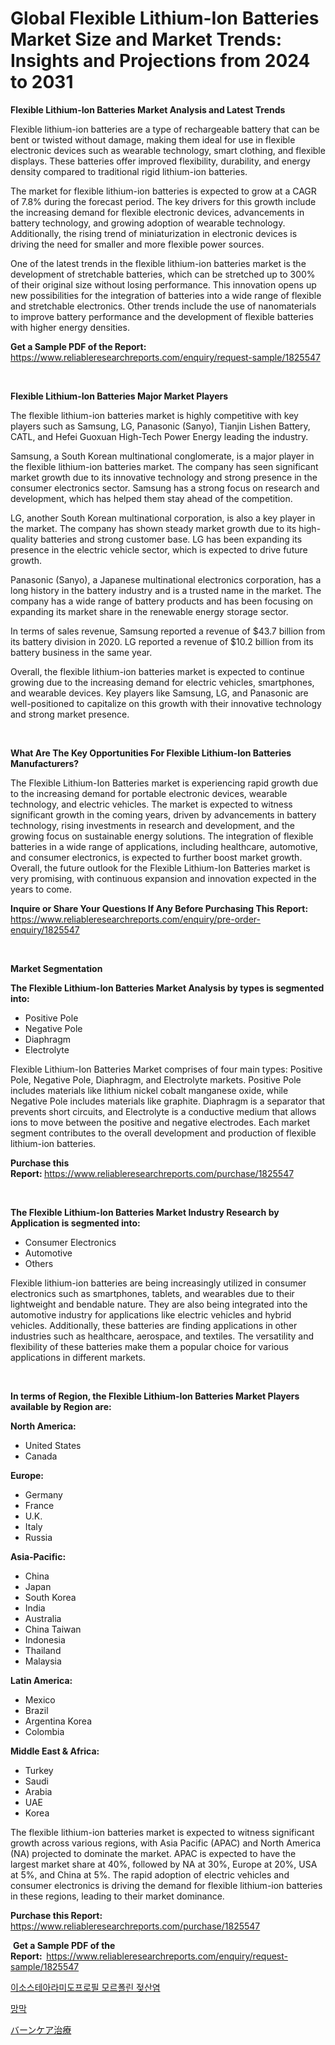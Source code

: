 <p><h1>Global Flexible Lithium-Ion Batteries Market Size and Market Trends: Insights and Projections from 2024 to 2031</h1></p><p><strong>Flexible Lithium-Ion Batteries Market Analysis and Latest Trends</strong></p>
<p><p>Flexible lithium-ion batteries are a type of rechargeable battery that can be bent or twisted without damage, making them ideal for use in flexible electronic devices such as wearable technology, smart clothing, and flexible displays. These batteries offer improved flexibility, durability, and energy density compared to traditional rigid lithium-ion batteries.</p><p>The market for flexible lithium-ion batteries is expected to grow at a CAGR of 7.8% during the forecast period. The key drivers for this growth include the increasing demand for flexible electronic devices, advancements in battery technology, and growing adoption of wearable technology. Additionally, the rising trend of miniaturization in electronic devices is driving the need for smaller and more flexible power sources.</p><p>One of the latest trends in the flexible lithium-ion batteries market is the development of stretchable batteries, which can be stretched up to 300% of their original size without losing performance. This innovation opens up new possibilities for the integration of batteries into a wide range of flexible and stretchable electronics. Other trends include the use of nanomaterials to improve battery performance and the development of flexible batteries with higher energy densities.</p></p>
<p><strong>Get a Sample PDF of the Report:&nbsp;</strong> <a href="https://www.reliableresearchreports.com/enquiry/request-sample/1825547">https://www.reliableresearchreports.com/enquiry/request-sample/1825547</a></p>
<p>&nbsp;</p>
<p><strong>Flexible Lithium-Ion Batteries Major Market Players</strong></p>
<p><p>The flexible lithium-ion batteries market is highly competitive with key players such as Samsung, LG, Panasonic (Sanyo), Tianjin Lishen Battery, CATL, and Hefei Guoxuan High-Tech Power Energy leading the industry. </p><p>Samsung, a South Korean multinational conglomerate, is a major player in the flexible lithium-ion batteries market. The company has seen significant market growth due to its innovative technology and strong presence in the consumer electronics sector. Samsung has a strong focus on research and development, which has helped them stay ahead of the competition.</p><p>LG, another South Korean multinational corporation, is also a key player in the market. The company has shown steady market growth due to its high-quality batteries and strong customer base. LG has been expanding its presence in the electric vehicle sector, which is expected to drive future growth.</p><p>Panasonic (Sanyo), a Japanese multinational electronics corporation, has a long history in the battery industry and is a trusted name in the market. The company has a wide range of battery products and has been focusing on expanding its market share in the renewable energy storage sector.</p><p>In terms of sales revenue, Samsung reported a revenue of $43.7 billion from its battery division in 2020. LG reported a revenue of $10.2 billion from its battery business in the same year.</p><p>Overall, the flexible lithium-ion batteries market is expected to continue growing due to the increasing demand for electric vehicles, smartphones, and wearable devices. Key players like Samsung, LG, and Panasonic are well-positioned to capitalize on this growth with their innovative technology and strong market presence.</p></p>
<p>&nbsp;</p>
<p><strong>What Are The Key Opportunities For Flexible Lithium-Ion Batteries Manufacturers?</strong></p>
<p><p>The Flexible Lithium-Ion Batteries market is experiencing rapid growth due to the increasing demand for portable electronic devices, wearable technology, and electric vehicles. The market is expected to witness significant growth in the coming years, driven by advancements in battery technology, rising investments in research and development, and the growing focus on sustainable energy solutions. The integration of flexible batteries in a wide range of applications, including healthcare, automotive, and consumer electronics, is expected to further boost market growth. Overall, the future outlook for the Flexible Lithium-Ion Batteries market is very promising, with continuous expansion and innovation expected in the years to come.</p></p>
<p><strong>Inquire or Share Your Questions If Any Before Purchasing This Report:</strong> <a href="https://www.reliableresearchreports.com/enquiry/pre-order-enquiry/1825547">https://www.reliableresearchreports.com/enquiry/pre-order-enquiry/1825547</a></p>
<p>&nbsp;</p>
<p><strong>Market Segmentation</strong></p>
<p><strong>The Flexible Lithium-Ion Batteries Market Analysis by types is segmented into:</strong></p>
<p><ul><li>Positive Pole</li><li>Negative Pole</li><li>Diaphragm</li><li>Electrolyte</li></ul></p>
<p><p>Flexible Lithium-Ion Batteries Market comprises of four main types: Positive Pole, Negative Pole, Diaphragm, and Electrolyte markets. Positive Pole includes materials like lithium nickel cobalt manganese oxide, while Negative Pole includes materials like graphite. Diaphragm is a separator that prevents short circuits, and Electrolyte is a conductive medium that allows ions to move between the positive and negative electrodes. Each market segment contributes to the overall development and production of flexible lithium-ion batteries.</p></p>
<p><strong>Purchase this Report:&nbsp;</strong><a href="https://www.reliableresearchreports.com/purchase/1825547">https://www.reliableresearchreports.com/purchase/1825547</a></p>
<p>&nbsp;</p>
<p><strong>The Flexible Lithium-Ion Batteries Market Industry Research by Application is segmented into:</strong></p>
<p><ul><li>Consumer Electronics</li><li>Automotive</li><li>Others</li></ul></p>
<p><p>Flexible lithium-ion batteries are being increasingly utilized in consumer electronics such as smartphones, tablets, and wearables due to their lightweight and bendable nature. They are also being integrated into the automotive industry for applications like electric vehicles and hybrid vehicles. Additionally, these batteries are finding applications in other industries such as healthcare, aerospace, and textiles. The versatility and flexibility of these batteries make them a popular choice for various applications in different markets.</p></p>
<p>&nbsp;</p>
<p><strong>In terms of Region, the Flexible Lithium-Ion Batteries Market Players available by Region are:</strong></p>
<p>
    <p> <strong> North America: </strong>
        <ul>
            <li>United States</li>
            <li>Canada</li>
        </ul>
        </p> 
    <p> <strong> Europe: </strong>
        <ul>
            <li>Germany</li>
            <li>France</li>
            <li>U.K.</li>
            <li>Italy</li>
            <li>Russia</li>
        </ul>
        </p> 
    <p> <strong> Asia-Pacific: </strong>
        <ul>
            <li>China</li>
            <li>Japan</li>
            <li>South Korea</li>
            <li>India</li>
            <li>Australia</li>
            <li>China Taiwan</li>
            <li>Indonesia</li>
            <li>Thailand</li>
            <li>Malaysia</li>
        </ul>
        </p> 
    <p> <strong> Latin America: </strong>
        <ul>
            <li>Mexico</li>
            <li>Brazil</li>
            <li>Argentina Korea</li>
            <li>Colombia</li>
        </ul>
        </p> 
    <p> <strong> Middle East & Africa: </strong>
        <ul>
            <li>Turkey</li>
            <li>Saudi</li>
            <li>Arabia</li>
            <li>UAE</li>
            <li>Korea</li>
        </ul>
    </p>
    </p>
<p><p>The flexible lithium-ion batteries market is expected to witness significant growth across various regions, with Asia Pacific (APAC) and North America (NA) projected to dominate the market. APAC is expected to have the largest market share at 40%, followed by NA at 30%, Europe at 20%, USA at 5%, and China at 5%. The rapid adoption of electric vehicles and consumer electronics is driving the demand for flexible lithium-ion batteries in these regions, leading to their market dominance.</p></p>
<p><strong>Purchase this Report: </strong><a href="https://www.reliableresearchreports.com/purchase/1825547">https://www.reliableresearchreports.com/purchase/1825547</a></p>
<p>&nbsp;<strong>Get a Sample PDF of the Report:&nbsp;&nbsp;</strong><a href="https://www.reliableresearchreports.com/enquiry/request-sample/1825547">https://www.reliableresearchreports.com/enquiry/request-sample/1825547</a></p>
<p><strong></strong></p>
<p><p><a href="https://medium.com/@codinchelcea2022/%EC%9D%B4%EC%86%8C%EC%8A%A4%ED%85%8C%EC%95%84%EB%9D%BC%EB%AF%B8%EB%8F%84%ED%94%84%EB%A1%9C%ED%95%84-%EB%AA%A8%EB%A5%B4%ED%8F%B4%EB%A6%B0-%EB%9D%BD%ED%83%80%ED%8A%B8-%EC%8B%9C%EC%9E%A5-%EB%B3%B4%EA%B3%A0%EC%84%9C%EB%8A%94-%EC%9D%B4-%EC%8B%9C%EC%9E%A5%EC%9D%98-%EC%B5%9C%EC%8B%A0-%ED%8A%B8%EB%A0%8C%EB%93%9C%EC%99%80-%EC%84%B1%EC%9E%A5-%EA%B8%B0%ED%9A%8C%EB%A5%BC-%EB%B3%B4%EC%97%AC%EC%A4%8D%EB%8B%88%EB%8B%A4-8b96b4e5b6e7">이소스테아라미도프로필 모르폴린 젖산염</a></p><p><a href="https://medium.com/@llanajer/%EB%A7%9D%EB%A7%89-%EC%8B%9C%EC%9E%A5-%EA%B7%9C%EB%AA%A8-%EB%B0%8F-%EC%8B%9C%EC%9E%A5-%EB%8F%99%ED%96%A5-%EC%82%B0%EC%97%85-%EC%A0%84%EB%B0%98%EC%A0%81%EC%9D%B8-%EA%B0%9C%EC%9A%94-2024%EB%85%84%EB%B6%80%ED%84%B0-2031%EB%85%84%EA%B9%8C%EC%A7%80-a2383bc1d0a3">망막</a></p><p><a href="https://medium.com/@redsalmon1949/%E3%83%90%E3%83%BC%E3%83%B3-%E3%82%B1%E3%82%A2-%E3%83%88%E3%83%AA%E3%83%BC%E3%83%88%E3%83%A1%E3%83%B3%E3%83%88-%E3%83%9E%E3%83%BC%E3%82%B1%E3%83%83%E3%83%88%E3%81%AE%E8%A6%8F%E6%A8%A1-cagr-%E3%83%88%E3%83%AC%E3%83%B3%E3%83%89-2024-2030-6830a52c1648">バーンケア治療</a></p></p>